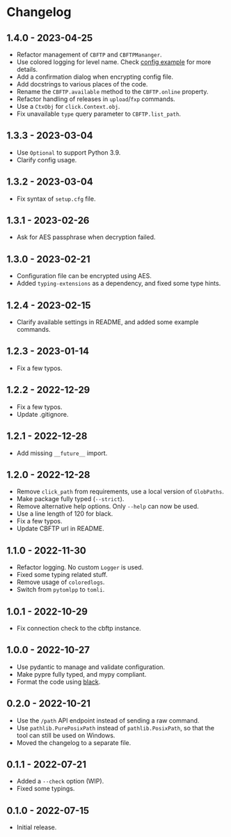 # Changelog

## 1.4.0 - 2023-04-25

- Refactor management of `CBFTP` and `CBFTPMananger`.
- Use colored logging for level name. Check [config example](config/config_example.toml) for more details.
- Add a confirmation dialog when encrypting config file.
- Add docstrings to various places of the code.
- Rename the `CBFTP.available` method to the `CBFTP.online` property.
- Refactor handling of releases in `upload`/`fxp` commands.
- Use a `CtxObj` for `click.Context.obj`.
- Fix unavailable `type` query parameter to `CBFTP.list_path`.

## 1.3.3 - 2023-03-04

- Use `Optional` to support Python 3.9.
- Clarify config usage.

## 1.3.2 - 2023-03-04

- Fix syntax of `setup.cfg` file.

## 1.3.1 - 2023-02-26

- Ask for AES passphrase when decryption failed.

## 1.3.0 - 2023-02-21

- Configuration file can be encrypted using AES.
- Added `typing-extensions` as a dependency, and fixed some type hints.

## 1.2.4 - 2023-02-15

- Clarify available settings in README, and added some example commands.

## 1.2.3 - 2023-01-14

- Fix a few typos.

## 1.2.2 - 2022-12-29

- Fix a few typos.
- Update .gitignore.

## 1.2.1 - 2022-12-28

- Add missing `__future__` import.

## 1.2.0 - 2022-12-28

- Remove `click_path` from requirements, use a local version of `GlobPaths`.
- Make package fully typed (`--strict`).
- Remove alternative help options. Only `--help` can now be used.
- Use a line length of 120 for black.
- Fix a few typos.
- Update CBFTP url in README.

## 1.1.0 - 2022-11-30

- Refactor logging. No custom `Logger` is used.
- Fixed some typing related stuff.
- Remove usage of `coloredlogs`.
- Switch from `pytomlpp` to `tomli`.

## 1.0.1 - 2022-10-29

- Fix connection check to the cbftp instance.

## 1.0.0 - 2022-10-27

- Use pydantic to manage and validate configuration.
- Make pypre fully typed, and mypy compliant.
- Format the code using [black](https://github.com/psf/black).

## 0.2.0 - 2022-10-21

- Use the `/path` API endpoint instead of sending a raw command.
- Use `pathlib.PurePosixPath` instead of `pathlib.PosixPath`, so that the tool can still be used on Windows.
- Moved the changelog to a separate file.

## 0.1.1 - 2022-07-21

- Added a `--check` option (WIP).
- Fixed some typings.

## 0.1.0 - 2022-07-15

- Initial release.
